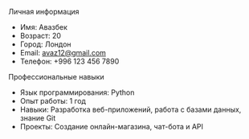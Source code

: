 Личная информация
- Имя: Авазбек
- Возраст: 20
- Город: Лондон
- Email: avaz12@gmail.com
- Телефон: +996 123 456 7890

Профессиональные навыки
- Язык программирования: Python
- Опыт работы: 1 год
- Навыки: Разработка веб-приложений, работа с базами данных, знание Git
- Проекты: Создание онлайн-магазина, чат-бота и API
